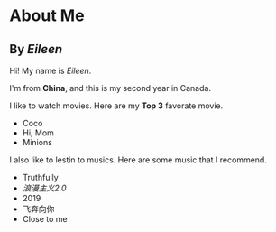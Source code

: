# About Me
## By *Eileen*

Hi! My name is *Eileen*.

I'm from **China**, and this is my second year in Canada. 



I like to watch movies. Here are my **Top 3** favorate movie.

* Coco
* Hi, Mom
* Minions

I also like to lestin to musics. Here are some music that I recommend.

* Truthfully
* *浪漫主义2.0*
* 2019
* 飞奔向你
* Close to me



